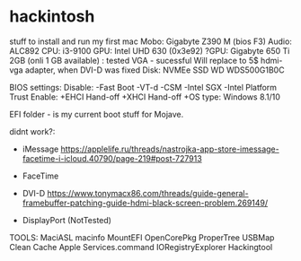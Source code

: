 # hackintosh
stuff to install and run my first mac
Mobo: Gigabyte Z390 M (bios F3)
Audio: ALC892
CPU: i3-9100
GPU: Intel UHD 630 (0x3e92)
?GPU: Gigabyte 650 Ti 2GB (onli 1 GB available) : tested VGA - sucessful
	Will replace to 5$ hdmi-vga adapter, when DVI-D was fixed
Disk: NVMEe SSD WD WDS500G1B0C

BIOS settings:
Disable:
	-Fast Boot
	-VT-d
	-CSM
	-Intel SGX
	-Intel Platform Trust
Enable:
	+EHCI Hand-off
	+XHCI Hand-off
	+OS type: Windows 8.1/10

EFI folder - is my current boot stuff for Mojave.

didnt work?:
* iMessage https://applelife.ru/threads/nastrojka-app-store-imessage-facetime-i-icloud.40790/page-219#post-727913
* FaceTime

* DVI-D https://www.tonymacx86.com/threads/guide-general-framebuffer-patching-guide-hdmi-black-screen-problem.269149/
* DisplayPort (NotTested)


TOOLS:
MaciASL
macinfo
MountEFI
OpenCorePkg
ProperTree
USBMap
Clean Cache Apple Services.command
IORegistryExplorer
Hackingtool 
